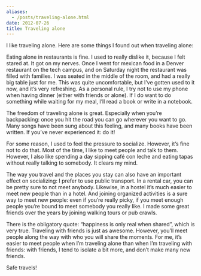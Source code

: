 ```yaml
---
aliases:
  - /posts/traveling-alone.html
date: 2012-07-26
title: Traveling alone
---
```


I like traveling alone. Here are some things I found out when traveling
alone:&#10;

Eating alone in restaurants is fine. I used to really dislike it, because I felt
stared at. It got on my nerves. Once I went for mexican food in a Denver
restaurant on the tech campus, and on Saturday night the restaurant was filled
with families. I was seated in the middle of the room, and had a really big
table just for me. This was quite uncomfortable, but I’ve gotten used to it now,
and it’s very refreshing. As a personal rule, I try not to use my phone when
having dinner (either with friends or alone). If I do want to do something while
waiting for my meal, I’ll read a book or write in a notebook.&#10;

The freedom of traveling alone is great. Especially when you’re backpacking:
once you hit the road you can go wherever you want to go. Many songs have been
sung about this feeling, and many books have been written. If you’ve never
experienced it: do it\!&#10;

For some reason, I used to feel the pressure to socialize. However, it’s fine
not to do that. Most of the time, I like to meet people and talk to them.
However, I also like spending a day sipping café con leche and eating tapas
without really talking to somebody. It clears my mind.&#10;

The way you travel and the places you stay can also have an important effect on
socializing: I prefer to use public transport. In a rental car, you can be
pretty sure to not meet anybody. Likewise, in a hostel it’s much easier to meet
new people than in a hotel. And joining organized activities is a sure way to
meet new people: even if you’re really picky, if you meet enough people you’re
bound to meet somebody you really like. I made some great friends over the years
by joining walking tours or pub crawls.&#10;

There is the obligatory quote: “happiness is only real when shared”, which is
very true. Traveling with friends is just as awesome. However, you’ll meet
people along the way with who you will share the moments. For me, it’s easier to
meet people when I’m traveling alone than when I’m traveling with friends: with
friends, I tend to isolate a bit more, and don’t make many new friends.&#10;

Safe travels\!&#10;
